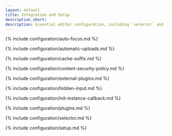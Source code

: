 ```yaml
---
layout: default
title: Integration and Setup
description_short:
description: Essential editor configuration, including `selector` and `plugins` keys.
---
```


{% include configuration/auto-focus.md %}

{% include configuration/automatic-uploads.md %}

{% include configuration/cache-suffix.md %}

{% include configuration/content-security-policy.md %}

{% include configuration/external-plugins.md %}

{% include configuration/hidden-input.md %}

{% include configuration/init-instance-callback.md %}

{% include configuration/plugins.md %}

{% include configuration/selector.md %}

{% include configuration/setup.md %}

